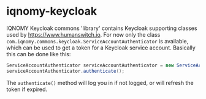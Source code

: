 # iqnomy-keycloak
IQNOMY Keycloak commons 'library' contains Keycloak supporting classes used by https://www.humanswitch.io.
For now only the class `com.iqnomy.commons.keycloak.ServiceAccountAuthenticator` is available, which can be used to get a token for a Keycloak service account.
Basically this can be done like this:

```java
ServiceAccountAuthenticator serviceAccountAuthenticator = new ServiceAccountAuthenticator(keycloakConfigInputStream);
serviceAccountAuthenticator.authenticate();
````
The `authenticate()` method will log you in if not logged, or will refresh the token if expired.
